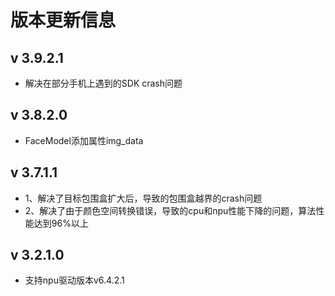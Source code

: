 # 版本更新信息

## v 3.9.2.1

 - 解决在部分手机上遇到的SDK crash问题

## v 3.8.2.0

 - FaceModel添加属性img_data

## v 3.7.1.1

 - 1、解决了目标包围盒扩大后，导致的包围盒越界的crash问题  
 - 2、解决了由于颜色空间转换错误，导致的cpu和npu性能下降的问题，算法性能达到96%以上

## v 3.2.1.0
 - 支持npu驱动版本v6.4.2.1